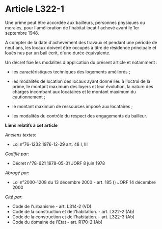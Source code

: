 # Article L322-1

Une prime peut être accordée aux bailleurs, personnes physiques ou morales, pour l'amélioration de l'habitat locatif achevé
avant le 1er septembre 1948.

A compter de la date d'achèvement des travaux et pendant une période de neuf ans, les locaux doivent être occupés à titre de
résidence principale et loués nus par un bail écrit, d'une durée équivalente.

Un décret fixe les modalités d'application du présent article et notamment :

- les caractéristiques techniques des logements améliorés ;

- les modalités de location des locaux ayant donné lieu à l'octroi de la prime, le montant maximum des loyers et leur
évolution, la nature des charges incombant aux locataires et le montant maximum du cautionnement ;

- le montant maximum de ressources imposé aux locataires ;

- les modalités du contrôle du respect des engagements du bailleur.

**Liens relatifs à cet article**

_Anciens textes_:

  - Loi n°76-1232 1976-12-29 art. 48 I, III

_Codifié par_:

  - Décret n°78-621 1978-05-31 JORF 8 juin 1978

_Abrogé par_:

  - Loi n°2000-1208 du 13 décembre 2000 - art. 185 () JORF 14 décembre 2000

_Cité par_:

  - Code de l'urbanisme - art. L314-2 (VD)
  - Code de la construction et de l'habitation. - art. L322-2 (Ab)
  - Code de la construction et de l'habitation. - art. L322-3 (Ab)
  - Code du domaine de l'Etat - art. R170-2 (Ab)
